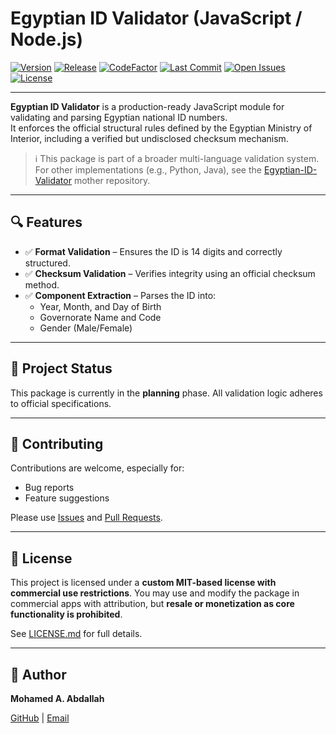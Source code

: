 # Egyptian ID Validator (JavaScript / Node.js)

[![Version](https://img.shields.io/npm/v/egyptian-id-validator)](https://www.npmjs.com/package/egyptian-id-validator)
[![Release](https://github.com/MohamedAAbdallah/Egyptian-ID-Validator-Npm/actions/workflows/release.yml/badge.svg)](https://github.com/MohamedAAbdallah/Egyptian-ID-Validator-Npm/releases)
[![CodeFactor](https://www.codefactor.io/repository/github/mohamedaabdallah/egyptian-id-validator-npm/badge)](https://www.codefactor.io/repository/github/mohamedaabdallah/egyptian-id-validator-npm)
[![Last Commit](https://img.shields.io/github/last-commit/MohamedAAbdallah/Egyptian-ID-Validator-Npm)](https://github.com/MohamedAAbdallah/Egyptian-ID-Validator-Npm/commits/main)
[![Open Issues](https://img.shields.io/github/issues/MohamedAAbdallah/Egyptian-ID-Validator-Npm)](https://github.com/MohamedAAbdallah/Egyptian-ID-Validator-Npm/issues)
[![License](https://img.shields.io/badge/license-MIT--Custom-blue)](LICENSE.md)

---

**Egyptian ID Validator** is a production-ready JavaScript module for validating and parsing Egyptian national ID numbers.  
It enforces the official structural rules defined by the Egyptian Ministry of Interior, including a verified but undisclosed checksum mechanism.

> ℹ️ This package is part of a broader multi-language validation system.  
> For other implementations (e.g., Python, Java), see the [Egyptian-ID-Validator](https://github.com/MohamedAAbdallah/Egyptian-ID-Validator) mother repository.

---

## 🔍 Features

- ✅ **Format Validation** – Ensures the ID is 14 digits and correctly structured.
- ✅ **Checksum Validation** – Verifies integrity using an official checksum method.
- ✅ **Component Extraction** – Parses the ID into:
  - Year, Month, and Day of Birth
  - Governorate Name and Code
  - Gender (Male/Female)

---

## 📁 Project Status

This package is currently in the **planning** phase.
All validation logic adheres to official specifications.

---

## 🤝 Contributing

Contributions are welcome, especially for:

- Bug reports
- Feature suggestions

Please use [Issues](https://github.com/MohamedAAbdallah/Egyptian-ID-Validator-Npm/issues) and [Pull Requests](https://github.com/MohamedAAbdallah/Egyptian-ID-Validator-Npm/pulls).

---

## 📄 License

This project is licensed under a **custom MIT-based license with commercial use restrictions**.
You may use and modify the package in commercial apps with attribution, but **resale or monetization as core functionality is prohibited**.

See [LICENSE.md](LICENSE.md) for full details.

---

## 👤 Author

**Mohamed A. Abdallah**

[GitHub](https://github.com/MohamedAAbdallah) | [Email](mailto:eng.mohamed.a.abdallah@gmail.com)
